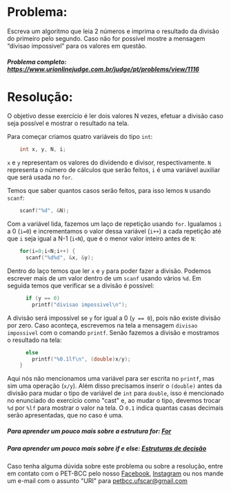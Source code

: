 # Problema:

Escreva um algoritmo que leia 2 números e imprima o resultado da divisão do primeiro pelo segundo. Caso não for possível mostre a mensagem “divisao impossivel” para os valores em questão.

##### Problema completo: https://www.urionlinejudge.com.br/judge/pt/problems/view/1116

# Resolução:

O objetivo desse exercício é ler dois valores N vezes, efetuar a divisão caso seja possível e mostrar o resultado na tela.

Para começar criamos quatro variáveis do tipo `int`:
```c
    int x, y, N, i;
```
`x` e `y` representam os valores do dividendo e divisor, respectivamente. `N` representa o número de cálculos que serão feitos, `i` é uma variável auxiliar que será usada no `for`.

Temos que saber quantos casos serão feitos, para isso lemos `N` usando `scanf`:
```c
    scanf("%d", &N);
```
Com a variável lida, fazemos um laço de repetição usando `for`. Igualamos `i` a 0 (`i=0`) e incrementamos o valor dessa variável (`i++`) a cada repetição até que `i` seja igual a N-1 (`i<N`), que é o menor valor inteiro antes de `N`:
```c
    for(i=0;i<N;i++) {
      scanf("%d%d", &x, &y);
```
Dentro do laço temos que ler `x` e `y` para poder fazer a divisão. Podemos escrever mais de um valor dentro de um `scanf` usando vários `%d`. Em seguida temos que verificar se a divisão é possivel:
```c
      if (y == 0)        
        printf("divisao impossivel\n");
```
A divisão será impossível se `y` for igual a 0 (`y == 0`), pois não existe divisão por zero. Caso aconteça, escrevemos na tela a mensagem `divisao impossivel` com o comando `printf`. Senão fazemos a divisão e mostramos o resultado na tela:
```c
      else
        printf("%0.1lf\n", (double)x/y);
    }
```
Aqui nós não mencionamos uma variável para ser escrita no `printf`, mas sim uma operação (`x/y`). Além disso precisamos inserir o `(double)` antes da divisão para mudar o tipo de variável de `int` para `double`, isso é mencionado no enunciado do exercício como "cast" e, ao mudar o tipo, devemos trocar `%d` por `%lf` para mostrar o valor na tela. O `0.1` indica quantas casas decimais serão apresentadas, que no caso é uma. 

##### Para aprender um pouco mais sobre a estrutura for: [For](http://linguagemc.com.br/a-estrutura-de-repeticao-for-em-c/)
##### Para aprender um pouco mais sobre if e else: [Estruturas de decisão](http://linguagemc.com.br/estrutura-de-decisao-if-em-linguagem-c/)

Caso tenha alguma dúvida sobre este problema ou sobre a resolução, entre em contato com o PET-BCC pelo nosso
[Facebook](https://www.facebook.com/petbcc/),
[Instagram](https://www.instagram.com/petbcc.ufscar/)
ou nos mande um e-mail com o assunto "URI" para  petbcc.ufscar@gmail.com
